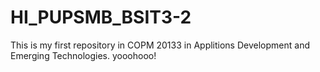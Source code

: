 # HI_PUPSMB_BSIT3-2
This is my first repository in COPM 20133 in Applitions Development and Emerging Technologies. yooohooo!

